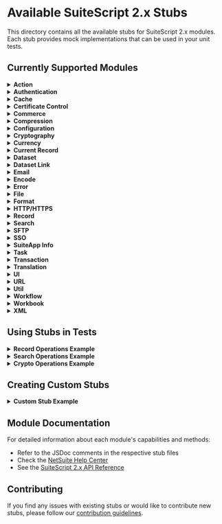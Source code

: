 # Available SuiteScript 2.x Stubs

This directory contains all the available stubs for SuiteScript 2.x modules. Each stub provides mock implementations that can be used in your unit tests.

## Currently Supported Modules

<details>
<summary><strong>Action</strong></summary>

- `N/action` - Core action module
  - `find()` - Search for available record actions
  - `get()` - Get executable record action
  - `execute()` - Execute record action
  - `executeBulk()` - Execute bulk record action
- `N/action/instance` - Action instance operations
  - Properties: description, id, label, parameters, recordType
  - Methods: execute(), executeBulk()
</details>

<details>
<summary><strong>Authentication</strong></summary>

- `N/auth` - Authentication operations
  - `changeEmail()` - Change user email
  - `changePassword()` - Change user password
</details>

<details>
<summary><strong>Cache</strong></summary>

- `N/cache` - Caching operations
  - `getCache()` - Get named, scoped cache
  - Scope types: PRIVATE, PROTECTED, PUBLIC
- `N/cache/instance` - Cache instance management
  - Methods: get(), put(), remove()
  - Properties: name, scope
</details>

<details>
<summary><strong>Certificate Control</strong></summary>

- `N/certificateControl` - Certificate management
  - Operations: createCertificate(), deleteCertificate(), loadCertificate()
  - Types: PFX, P12, PEM
- `N/certificateControl/certificate` - Certificate operations
  - Properties: file, subsidiaries, restrictions, notifications
  - Methods: save(), toJSON()
</details>

<details>
<summary><strong>Commerce</strong></summary>

- `N/commerce/recordView` - Commerce record viewing
  - `viewItems()` - Get item field values
  - `viewWebsite()` - Get website field values
- `N/commerce/promising` - Date promising functionality
  - `getAvailableDate()` - Calculate promise dates
- `N/commerce/webstore/order` - Webstore order management
  - `createOrLoad()` - Access Sales Order record
  - `save()` - Update sales order
- `N/commerce/webstore/shopper` - Shopper management
  - Methods: getCurrentShopper(), createCustomer(), createGuest()
- `N/commerce/webstore/shopper/instance` - Individual shopper operations
  - Properties: currencyId, languageLocale, subsidiaryId, details
</details>

<details>
<summary><strong>Compression</strong></summary>

- `N/compress` - Compression utilities
  - `gzip()` - Compress with gzip
  - `gunzip()` - Decompress gzip
  - `createArchiver()` - Create archive
- `N/compress/archiver` - Archive creation and management
  - Methods: add(), archive()
  - Supported formats: CPIO, TAR, TGZ, TBZ2, ZIP
</details>

<details>
<summary><strong>Configuration</strong></summary>

- `N/config` - System configuration access
  - `load()` - Load configuration object
  - Types: USER_PREFERENCES, COMPANY_INFORMATION, FEATURES, etc.
</details>

<details>
<summary><strong>Cryptography</strong></summary>

- `N/crypto` - Core cryptography operations
  - Methods: createSecretKey(), createHash(), createHmac()
  - Algorithms: SHA1, SHA256, SHA512, MD5
- `N/crypto/certificate/*`
  - `signedXml` - XML signing operations
  - `signer` - Digital signing capabilities
  - `verifier` - Signature verification
- `N/crypto/cipher` - Encryption operations
  - Methods: update(), final()
- `N/crypto/cipherPayload` - Encrypted data handling
  - Properties: iv, ciphertext
- `N/crypto/decipher` - Decryption operations
  - Methods: update(), final()
- `N/crypto/hash` - Hashing functionality
  - Methods: update(), digest()
- `N/crypto/hmac` - HMAC operations
  - Methods: update(), digest()
- `N/crypto/secretKey` - Secret key management
</details>

<details>
<summary><strong>Currency</strong></summary>

- `N/currency` - Currency operations
  - Methods: exchangeRate(), getExchangeRate()
  - Support for currency conversion and exchange rates
</details>

<details>
<summary><strong>Current Record</strong></summary>

- `N/currentRecord` - Current record operations
  - Methods: get(), create(), load()
- `N/currentRecord/instance` - Current record instance
  - Properties: id, isDynamic, type
  - Methods: getValue(), setValue(), save()
- `N/currentRecord/field` - Field operations
  - Methods: getValue(), setText(), getField()
- `N/currentRecord/sublist` - Sublist management
  - Methods: getLineCount(), getSublistValue(), setSublistValue()
</details>

<details>
<summary><strong>Dataset</strong></summary>

- `N/dataset` - Dataset operations
  - Methods: load(), save(), getData()
- `N/dataset/instance` - Dataset instance management
- `N/dataset/condition` - Dataset conditions
- `N/dataset/column` - Dataset columns
- `N/dataset/join` - Dataset joins
</details>

<details>
<summary><strong>Dataset Link</strong></summary>

- `N/datasetLink` - Dataset linking operations
  - Methods: create(), link(), unlink()
- `N/datasetLink/instance` - Dataset link instance
</details>

<details>
<summary><strong>Email</strong></summary>

- `N/email` - Email operations
  - Methods: send(), sendBulk(), sendCampaign()
  - Support for attachments and templates
</details>

<details>
<summary><strong>Encode</strong></summary>

- `N/encode` - Encoding utilities
  - Methods: convert(), escape(), unescape()
  - Support for various encoding formats
</details>

<details>
<summary><strong>Error</strong></summary>

- `N/error` - Error handling
  - Methods: create(), throwSuiteScriptError()
- `N/error/suiteScriptError` - SuiteScript specific errors
- `N/error/userEventError` - User event specific errors
</details>

<details>
<summary><strong>File</strong></summary>

- `N/file` - File operations
  - Methods: create(), load(), delete(), copy()
- `N/file/instance` - File instance
  - Properties: id, name, size, url
  - Methods: getContents(), setContents(), save()
- `N/file/fileLines` - File line operations
- `N/file/fileSegments` - File segment operations
- `N/file/reader` - File reading utilities
</details>

<details>
<summary><strong>Format</strong></summary>

- `N/format` - Formatting utilities
  - Methods: format(), parse(), Type definitions
- `N/format/i18n` - Internationalization
  - Currency formatting
  - Number formatting
  - Phone number handling
</details>

<details>
<summary><strong>HTTP/HTTPS</strong></summary>

- `N/http` - HTTP operations
  - Methods: get(), post(), put(), delete()
- `N/http/clientResponse` - HTTP response handling
- `N/https` - HTTPS operations
  - Methods: get(), post(), put(), delete()
- `N/https/clientResponse` - HTTPS response handling
- `N/https/secretKey` - HTTPS security
</details>

<details>
<summary><strong>Record</strong></summary>

- `N/record` - Core record operations
  - Methods: create(), load(), copy(), transform()
  - Type definitions and constants
- `N/record/instance` - Record instance management
  - Methods: getValue(), setValue(), save()
  - Sublist operations
- `N/record/field` - Field operations
  - Methods: getValue(), setText(), getField()
- `N/record/column` - Column management
- `N/record/line` - Line item operations
- `N/record/sublist` - Sublist management
</details>

<details>
<summary><strong>Search</strong></summary>

- `N/search` - Search operations
  - Methods: create(), load(), global()
  - Search types and filters
- `N/search/instance` - Search instance
  - Methods: run(), save(), getFilters()
- `N/search/column` - Search column configuration
- `N/search/filter` - Search filtering
- `N/search/result` - Search result handling
- `N/search/resultSet` - Result set operations
- `N/search/setting` - Search settings
</details>

<details>
<summary><strong>SFTP</strong></summary>

- `N/sftp` - SFTP operations
  - Methods: createConnection(), connect()
- `N/sftp/connection` - SFTP connection management
  - Methods: upload(), download(), list()
</details>

<details>
<summary><strong>SSO</strong></summary>

- `N/sso` - Single Sign-On operations
  - Methods: generateToken(), validateToken()
</details>

<details>
<summary><strong>SuiteApp Info</strong></summary>

- `N/suiteAppInfo` - SuiteApp information operations
  - Methods: getSuiteAppInfo(), getModuleInfo()
</details>

<details>
<summary><strong>Task</strong></summary>

- `N/task` - Task management
  - Methods: create(), checkStatus(), submit()
- Task types:
  - CSV Import
  - Map/Reduce
  - Scheduled Script
  - Search
  - SuiteQL
  - Workflow
</details>

<details>
<summary><strong>Transaction</strong></summary>

- `N/transaction` - Transaction operations
  - Methods: void(), commit(), rollback()
</details>

<details>
<summary><strong>Translation</strong></summary>

- `N/translation` - Translation operations
  - Methods: get(), load()
- `N/translation/handle` - Translation handling
</details>

<details>
<summary><strong>UI</strong></summary>

- `N/ui` - UI operations
- `N/ui/dialog` - Dialog management
  - Methods: create(), show()
- `N/ui/message` - Message handling
  - Methods: create(), show()
- `N/ui/serverWidget` - Server widget creation
  - Components: form, field, sublist, tab
</details>

<details>
<summary><strong>URL</strong></summary>

- `N/url` - URL operations
  - Methods: format(), resolve()
  - URL formatting and resolution
</details>

<details>
<summary><strong>Util</strong></summary>

- `N/util` - Utility operations
  - Methods: isArray(), isBoolean(), isDate()
  - Various utility functions
</details>

<details>
<summary><strong>Workflow</strong></summary>

- `N/workflow` - Workflow operations
  - Methods: initiate(), trigger()
  - Workflow state management
</details>

<details>
<summary><strong>Workbook</strong></summary>

- `N/workbook` - Workbook operations
  - Methods: create(), load(), save()
- `N/workbook/section` - Section management
  - Methods: addSection(), removeSection()
- `N/workbook/style` - Style configuration
  - Properties: font, alignment, borders
- `N/workbook/pivot` - Pivot table operations
  - Methods: createPivotTable(), refresh()
- `N/workbook/table` - Table management
  - Methods: addRow(), addColumn()
- `N/workbook/chart` - Chart creation and management
- `N/workbook/range` - Range operations
- `N/workbook/field` - Field management
</details>

<details>
<summary><strong>XML</strong></summary>

- `N/xml` - XML operations
  - Methods: Parser, XPath
- `N/xml/document` - XML document handling
- `N/xml/element` - XML element operations
- `N/xml/node` - XML node management
</details>

## Using Stubs in Tests

<details>
<summary><strong>Record Operations Example</strong></summary>

```javascript
import record from 'N/record';
import Record from 'N/record/instance';

jest.mock('N/record');
jest.mock('N/record/instance');

describe('Record Operations', () => {
    beforeEach(() => {
        jest.clearAllMocks();
    });

    it('should perform record operations', () => {
        // given
        record.load.mockReturnValue(Record);
        Record.save.mockReturnValue(123);

        // when
        const loadedRecord = record.load({ type: 'salesorder', id: 123 });
        loadedRecord.setValue({ fieldId: 'memo', value: 'test memo' });
        const savedId = loadedRecord.save();

        // then
        expect(record.load).toHaveBeenCalledWith({ type: 'salesorder', id: 123 });
        expect(Record.setValue).toHaveBeenCalledWith({ fieldId: 'memo', value: 'test memo' });
        expect(Record.save).toHaveBeenCalled();
        expect(savedId).toBe(123);
    });
});
```
</details>

<details>
<summary><strong>Search Operations Example</strong></summary>

```javascript
import search from 'N/search';
import SearchInstance from 'N/search/instance';
import SearchResultSet from 'N/search/resultSet';

jest.mock('N/search');
jest.mock('N/search/instance');
jest.mock('N/search/resultSet');

describe('Search Operations', () => {
    beforeEach(() => {
        jest.clearAllMocks();
    });

    it('should perform search operations', () => {
        // given
        search.create.mockReturnValue(SearchInstance);
        SearchInstance.run.mockReturnValue(SearchResultSet);
        
        const mockResults = [
            { id: '1', getValue: jest.fn().mockReturnValue('SO123') },
            { id: '2', getValue: jest.fn().mockReturnValue('SO124') }
        ];
        
        SearchResultSet.each.mockImplementation(callback => {
            mockResults.forEach(result => callback(result));
            return true;
        });

        // when
        const searchInstance = search.create({
            type: 'salesorder',
            filters: [],
            columns: ['tranid']
        });
        
        const resultSet = searchInstance.run();
        const tranIds = [];
        
        resultSet.each(result => {
            tranIds.push(result.getValue({ name: 'tranid' }));
            return true;
        });

        // then
        expect(search.create).toHaveBeenCalledWith({
            type: 'salesorder',
            filters: [],
            columns: ['tranid']
        });
        expect(SearchInstance.run).toHaveBeenCalled();
        expect(tranIds).toEqual(['SO123', 'SO124']);
    });
});
```
</details>

<details>
<summary><strong>Crypto Operations Example</strong></summary>

```javascript
import crypto from 'N/crypto';
import Cipher from 'N/crypto/cipher';

jest.mock('N/crypto');
jest.mock('N/crypto/cipher');

describe('Crypto Operations', () => {
    beforeEach(() => {
        jest.clearAllMocks();
    });

    it('should perform crypto operations', () => {
        // given
        crypto.createCipher.mockReturnValue(Cipher);
        Cipher.final.mockReturnValue({ iv: 'test-iv', ciphertext: 'encrypted-data' });

        // when
        const cipher = crypto.createCipher({
            algorithm: crypto.EncryptionAlg.AES,
            key: 'mykey'
        });
        
        cipher.update({ input: 'test data' });
        const result = cipher.final();

        // then
        expect(crypto.createCipher).toHaveBeenCalledWith({
            algorithm: crypto.EncryptionAlg.AES,
            key: 'mykey'
        });
        expect(Cipher.update).toHaveBeenCalledWith({ input: 'test data' });
        expect(result).toEqual({ iv: 'test-iv', ciphertext: 'encrypted-data' });
    });
});
```
</details>

## Creating Custom Stubs

<details>
<summary><strong>Custom Stub Example</strong></summary>

If you need to use a module that isn't stubbed yet, you can create your own custom stub. See the [Custom Stub Example](../README.md#custom-stub-example) in the main README.

Example custom stub:
```javascript
define([], function() {
    var customModule = function() {};
    
    customModule.prototype.myMethod = function(options) {};
    
    return new customModule();
});
```
</details>

## Module Documentation

For detailed information about each module's capabilities and methods:
- Refer to the JSDoc comments in the respective stub files
- Check the [NetSuite Help Center](https://docs.oracle.com/en/cloud/saas/netsuite/ns-online-help/chapter_4220488571.html)
- See the [SuiteScript 2.x API Reference](https://docs.oracle.com/en/cloud/saas/netsuite/nsoa-online-help/chapter_4220488571.html)

## Contributing

If you find any issues with existing stubs or would like to contribute new stubs, please follow our [contribution guidelines](../../../CONTRIBUTING.md). 
